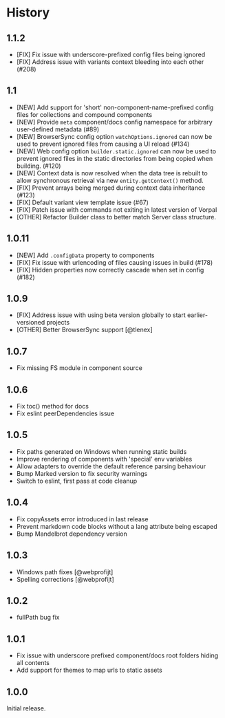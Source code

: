 # History

## 1.1.2

* [FIX] Fix issue with underscore-prefixed config files being ignored
* [FIX] Address issue with variants context bleeding into each other (#208)

## 1.1

* [NEW] Add support for 'short' non-component-name-prefixed config files for collections and compound components
* [NEW] Provide `meta` component/docs config namespace for arbitrary user-defined metadata (#89)
* [NEW] BrowserSync config option `watchOptions.ignored` can now be used to prevent ignored files from causing a UI reload (#134)
* [NEW] Web config option `builder.static.ignored` can now be used to prevent ignored files in the static directories from being copied when building. (#120)
* [NEW] Context data is now resolved when the data tree is rebuilt to allow synchronous retrieval via new `entity.getContext()` method.
* [FIX] Prevent arrays being merged during context data inheritance (#123)
* [FIX] Default variant view template issue (#67)
* [FIX] Patch issue with commands not exiting in latest version of Vorpal
* [OTHER] Refactor Builder class to better match Server class structure.

## 1.0.11

* [NEW] Add `.configData` property to components
* [FIX] Fix issue with urlencoding of files causing issues in build (#178)
* [FIX] Hidden properties now correctly cascade when set in config (#182)

## 1.0.9

 * [FIX] Address issue with using beta version globally to start earlier-versioned projects
 * [OTHER] Better BrowserSync support [@tlenex]

## 1.0.7

* Fix missing FS module in component source

## 1.0.6

* Fix toc() method for docs
* Fix eslint peerDependencies issue

## 1.0.5

* Fix paths generated on Windows when running static builds
* Improve rendering of components with 'special' env variables
* Allow adapters to override the default reference parsing behaviour
* Bump Marked version to fix security warnings
* Switch to eslint, first pass at code cleanup

## 1.0.4

* Fix copyAssets error introduced in last release
* Prevent markdown code blocks without a lang attribute being escaped
* Bump Mandelbrot dependency version

## 1.0.3

* Windows path fixes [@webprofijt]
* Spelling corrections [@webprofijt]

## 1.0.2

* fullPath bug fix

## 1.0.1

* Fix issue with underscore prefixed component/docs root folders hiding all contents
* Add support for themes to map urls to static assets

## 1.0.0

Initial release.
